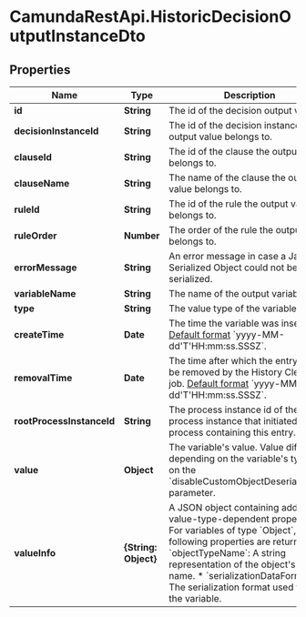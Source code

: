 # CamundaRestApi.HistoricDecisionOutputInstanceDto

## Properties
Name | Type | Description | Notes
------------ | ------------- | ------------- | -------------
**id** | **String** | The id of the decision output value. | [optional] 
**decisionInstanceId** | **String** | The id of the decision instance the output value belongs to. | [optional] 
**clauseId** | **String** | The id of the clause the output value belongs to. | [optional] 
**clauseName** | **String** | The name of the clause the output value belongs to. | [optional] 
**ruleId** | **String** | The id of the rule the output value belongs to. | [optional] 
**ruleOrder** | **Number** | The order of the rule the output value belongs to. | [optional] 
**errorMessage** | **String** | An error message in case a Java Serialized Object could not be de-serialized. | [optional] 
**variableName** | **String** | The name of the output variable. | [optional] 
**type** | **String** | The value type of the variable. | [optional] 
**createTime** | **Date** | The time the variable was inserted.  [Default format](https://docs.camunda.org/manual/develop/reference/rest/overview/date-format/) &#x60;yyyy-MM-dd&#x27;T&#x27;HH:mm:ss.SSSZ&#x60;. | [optional] 
**removalTime** | **Date** | The time after which the entry should be removed by the History Cleanup job. [Default format](https://docs.camunda.org/manual/develop/reference/rest/overview/date-format/) &#x60;yyyy-MM-dd&#x27;T&#x27;HH:mm:ss.SSSZ&#x60;. | [optional] 
**rootProcessInstanceId** | **String** | The process instance id of the root process instance that initiated the process containing this entry. | [optional] 
**value** | **Object** | The variable&#x27;s value. Value differs depending on the variable&#x27;s type and on the &#x60;disableCustomObjectDeserialization&#x60; parameter. | [optional] 
**valueInfo** | **{String: Object}** | A JSON object containing additional, value-type-dependent properties.  For variables of type &#x60;Object&#x60;, the following properties are returned:  * &#x60;objectTypeName&#x60;: A string representation of the object&#x27;s type name.  * &#x60;serializationDataFormat&#x60;: The serialization format used to store the variable. | [optional] 
